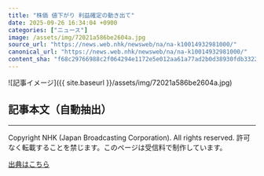 ```yaml
---
title: "株価 値下がり 利益確定の動き出て"
date: 2025-09-26 16:34:04 +0900
categories: ["ニュース"]
image: /assets/img/72021a586be2604a.jpg
source_url: "https://news.web.nhk/newsweb/na/na-k10014932981000/"
canonical_url: "https://news.web.nhk/newsweb/na/na-k10014932981000/"
content_sha: "f68c29766988c2f064294e1172e5e012aa61a77ad2b0d38930fdb332256a6757"
---
```


![記事イメージ]({{ site.baseurl }}/assets/img/72021a586be2604a.jpg)

## 記事本文（自動抽出）
<div><div class="_13tndsj2"><nav aria-label="フッターサイトナビゲーション" class="_13tndsj4"></nav><hr class="esl7kn2s esl7kn1l esl7kn1n _14xli2ae"><p class="esl7kn2s esl7kn1m esl7kn1o _1yvk0f68 _1lugom81">Copyright NHK (Japan Broadcasting Corporation). All rights reserved. 許可なく転載することを禁じます。このページは受信料で制作しています。</p></div></div>

[出典はこちら](https://news.web.nhk/newsweb/na/na-k10014932981000/)

